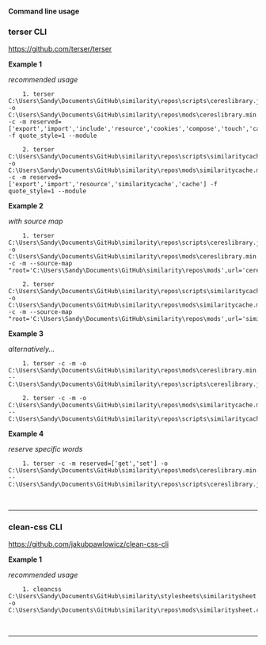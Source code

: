#### Command line usage

### terser CLI

https://github.com/terser/terser

**Example 1**

*recommended usage*

        1. terser C:\Users\Sandy\Documents\GitHub\similarity\repos\scripts\cereslibrary.js -o C:\Users\Sandy\Documents\GitHub\similarity\repos\mods\cereslibrary.min.js -c -m reserved=['export','import','include','resource','cookies','compose','touch','cache'] -f quote_style=1 --module

        2. terser C:\Users\Sandy\Documents\GitHub\similarity\repos\scripts\similaritycache.js -o C:\Users\Sandy\Documents\GitHub\similarity\repos\mods\similaritycache.min.js  -c -m reserved=['export','import','resource','similaritycache','cache'] -f quote_style=1 --module



**Example 2**

*with source map*

        1. terser C:\Users\Sandy\Documents\GitHub\similarity\repos\scripts\cereslibrary.js -o C:\Users\Sandy\Documents\GitHub\similarity\repos\mods\cereslibrary.min.js -c -m --source-map  "root='C:\Users\Sandy\Documents\GitHub\similarity\repos\mods',url='cereslibrary.min.js.map'"

        2. terser C:\Users\Sandy\Documents\GitHub\similarity\repos\scripts\similaritycache.js -o C:\Users\Sandy\Documents\GitHub\similarity\repos\mods\similaritycache.min.js -c -m --source-map  "root='C:\Users\Sandy\Documents\GitHub\similarity\repos\mods',url='similaritycache.min.js.map'"

**Example 3**

*alternatively...*

        1. terser -c -m -o C:\Users\Sandy\Documents\GitHub\similarity\repos\mods\cereslibrary.min.js -- C:\Users\Sandy\Documents\GitHub\similarity\repos\scripts\cereslibrary.js

        2. terser -c -m -o C:\Users\Sandy\Documents\GitHub\similarity\repos\mods\similaritycache.min.js -- C:\Users\Sandy\Documents\GitHub\similarity\repos\scripts\similaritycache.js

**Example 4**

*reserve specific words*

        1. terser -c -m reserved=['get','set'] -o C:\Users\Sandy\Documents\GitHub\similarity\repos\mods\cereslibrary.min.js -- C:\Users\Sandy\Documents\GitHub\similarity\repos\scripts\cereslibrary.js

<br>

***

### clean-css CLI

https://github.com/jakubpawlowicz/clean-css-cli

**Example 1**

*recommended usage*

        1. cleancss C:\Users\Sandy\Documents\GitHub\similarity\stylesheets\similaritysheet.css -o C:\Users\Sandy\Documents\GitHub\similarity\repos\mods\similaritysheet.css

<br>

***        
